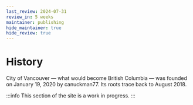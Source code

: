 ```yaml
---
last_review: 2024-07-31
review_in: 5 weeks
maintainer: publishing
hide_maintainer: true
hide_review: true
---
```


# History

City of Vancouver — what would become British Columbia — was founded on January 19, 2020 by canuckman77. Its roots trace back to August 2018.

:::info
This section of the site is a work in progress.
:::
